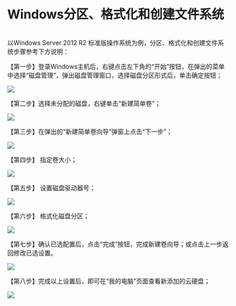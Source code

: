 # Windows分区、格式化和创建文件系统

<br>
以Windows Server 2012 R2 标准版操作系统为例，分区、格式化和创建文件系统步骤参考下方说明：

【第一步】登录Windows主机后，右键点击左下角的“开始”按钮，在弹出的菜单中选择“磁盘管理”，弹出磁盘管理窗口，选择磁盘分区形式后，单击确定按钮；


![](https://github.com/jdcloudcom/cn/blob/edit/image/Elastic-Compute/CloudDisk/cloud-disk/parted-format/windows_parted_001.jpg)

【第二步】选择未分配的磁盘，右键单击“新建简单卷”；

![](https://github.com/jdcloudcom/cn/blob/edit/image/Elastic-Compute/CloudDisk/cloud-disk/parted-format/windows_parted_002.jpg)

【第三步】在弹出的“新建简单卷向导”弹窗上点击“下一步”；

![](https://github.com/jdcloudcom/cn/blob/edit/image/Elastic-Compute/CloudDisk/cloud-disk/parted-format/windows_parted_003.png)

【第四步】 指定卷大小；


![](https://github.com/jdcloudcom/cn/blob/edit/image/Elastic-Compute/CloudDisk/cloud-disk/parted-format/windows_parted_004.jpg)

【第五步】 设置磁盘驱动器号；

![](https://github.com/jdcloudcom/cn/blob/edit/image/Elastic-Compute/CloudDisk/cloud-disk/parted-format/windows_parted_005.jpg)

【第六步】 格式化磁盘分区；


![](https://github.com/jdcloudcom/cn/blob/edit/image/Elastic-Compute/CloudDisk/cloud-disk/parted-format/windows_parted_006.jpg)


【第七步】确认已选配置后，点击“完成”按钮，完成新建卷向导；或点击上一步返回修改已选设置。

![](https://github.com/jdcloudcom/cn/blob/edit/image/Elastic-Compute/CloudDisk/cloud-disk/parted-format/windows_parted_007.jpg)

【第八步】完成以上设置后，即可在“我的电脑”页面查看新添加的云硬盘；


![](https://github.com/jdcloudcom/cn/blob/edit/image/Elastic-Compute/CloudDisk/cloud-disk/parted-format/windows_parted_008.png)